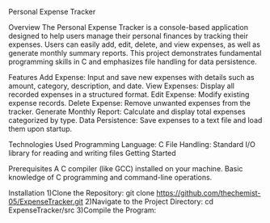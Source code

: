 Personal Expense Tracker

Overview
The Personal Expense Tracker is a console-based application designed to help users manage their personal finances by tracking their expenses. Users can easily add, edit, delete, and view expenses, as well as generate monthly summary reports. This project demonstrates fundamental programming skills in C and emphasizes file handling for data persistence.

Features
Add Expense: Input and save new expenses with details such as amount, category, description, and date.
View Expenses: Display all recorded expenses in a structured format.
Edit Expense: Modify existing expense records.
Delete Expense: Remove unwanted expenses from the tracker.
Generate Monthly Report: Calculate and display total expenses categorized by type.
Data Persistence: Save expenses to a text file and load them upon startup.

Technologies Used
Programming Language: C
File Handling: Standard I/O library for reading and writing files
Getting Started

Prerequisites
A C compiler (like GCC) installed on your machine.
Basic knowledge of C programming and command-line operations.

Installation
1)Clone the Repository:
git clone https://github.com/thechemist-05/ExpenseTracker.git
2)Navigate to the Project Directory:
cd ExpenseTracker/src
3)Compile the Program:



